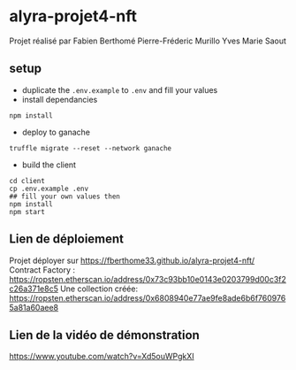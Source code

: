 # alyra-projet4-nft
Projet réalisé par 
Fabien Berthomé
Pierre-Fréderic Murillo
Yves Marie Saout

## setup

- duplicate the `.env.example` to `.env` and fill your values
- install dependancies
```
npm install
```
- deploy to ganache 
```
truffle migrate --reset --network ganache
```
- build the client
```
cd client
cp .env.example .env
## fill your own values then
npm install
npm start
```

## Lien de déploiement
Projet déployer sur https://fberthome33.github.io/alyra-projet4-nft/
Contract Factory : https://ropsten.etherscan.io/address/0x73c93bb10e0143e0203799d00c3f2c26a371e8c5
Une collection créée: https://ropsten.etherscan.io/address/0x6808940e77ae9fe8ade6b6f7609765a81a60aee8

## Lien de la vidéo de démonstration
https://www.youtube.com/watch?v=Xd5ouWPgkXI
